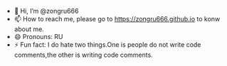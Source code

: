 - 👋 Hi, I’m @zongru666
- 📫 How to reach me, please go to https://zongru666.github.io to konw about me.
- 😄 Pronouns: RU
- ⚡ Fun fact: I do hate two things.One is people do not write code comments,the other is writing code comments.

<!---
zongru666/zongru666 is a ✨ special ✨ repository because its `README.md` (this file) appears on your GitHub profile.
You can click the Preview link to take a look at your changes.
--->
